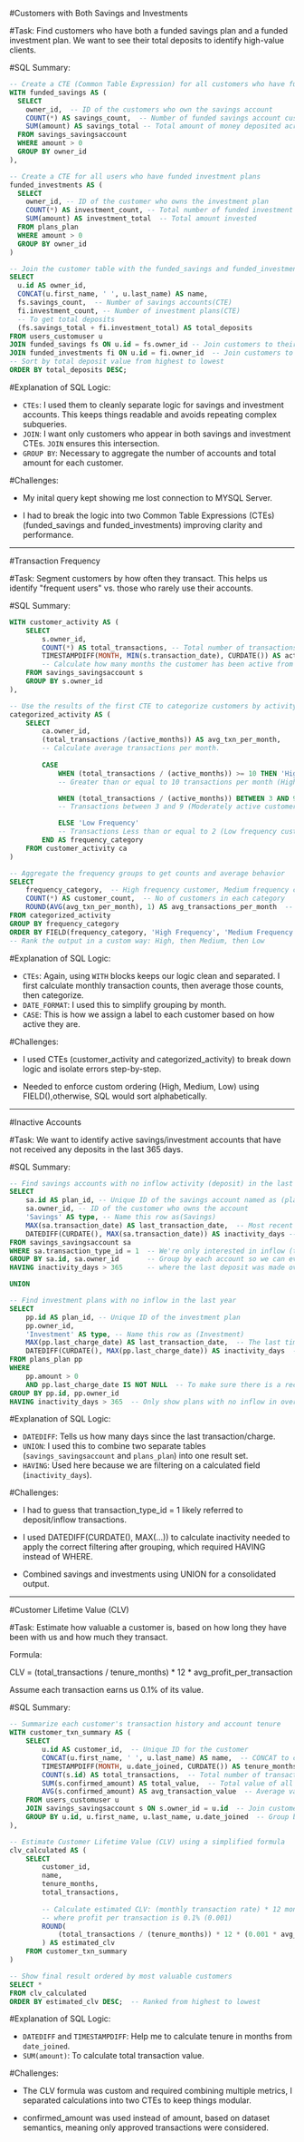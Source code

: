 
#Customers with Both Savings and Investments

#Task: Find customers who have both a funded savings plan and a funded investment plan. We want to see their total deposits to identify high-value clients.

#SQL Summary:

```sql
-- Create a CTE (Common Table Expression) for all customers who have funded savings accounts
WITH funded_savings AS (
  SELECT 
    owner_id,  -- ID of the customers who own the savings account                            
    COUNT(*) AS savings_count,  -- Number of funded savings account customers own          
    SUM(amount) AS savings_total -- Total amount of money deposited across those accounts     
  FROM savings_savingsaccount
  WHERE amount > 0                       
  GROUP BY owner_id                      
),

-- Create a CTE for all users who have funded investment plans
funded_investments AS (
  SELECT 
    owner_id, -- ID of the customer who owns the investment plan                             
    COUNT(*) AS investment_count, -- Total number of funded investment plans        
    SUM(amount) AS investment_total  -- Total amount invested     
  FROM plans_plan
  WHERE amount > 0                        
  GROUP BY owner_id
)

-- Join the customer table with the funded_savings and funded_investments CTEs
SELECT 
  u.id AS owner_id,                                  
  CONCAT(u.first_name, ' ', u.last_name) AS name,    
  fs.savings_count,  -- Number of savings accounts(CTE)                               
  fi.investment_count, -- Number of investment plans(CTE)  
  -- To get total deposits
  (fs.savings_total + fi.investment_total) AS total_deposits  
FROM users_customuser u
JOIN funded_savings fs ON u.id = fs.owner_id -- Join customers to their funded savings data     
JOIN funded_investments fi ON u.id = fi.owner_id  -- Join customers to their funded investment data 
-- Sort by total deposit value from highest to lowest
ORDER BY total_deposits DESC; 
```

#Explanation of SQL Logic:

- `CTEs`: I used them to cleanly separate logic for savings and investment accounts. This keeps things readable and avoids repeating complex subqueries.
- `JOIN`: I want only customers who appear in both savings and investment CTEs. `JOIN` ensures this intersection.
- `GROUP BY`: Necessary to aggregate the number of accounts and total amount for each customer.

#Challenges:
- My inital query kept showing me lost connection to MYSQL Server.

- I had to break the logic into two Common Table Expressions (CTEs) (funded_savings and funded_investments) improving clarity and performance.

---

#Transaction Frequency

#Task: Segment customers by how often they transact. This helps us identify "frequent users" vs. those who rarely use their accounts.

#SQL Summary:

```sql
WITH customer_activity AS (
    SELECT 
        s.owner_id,  
        COUNT(*) AS total_transactions, -- Total number of transactions made by the customer
        TIMESTAMPDIFF(MONTH, MIN(s.transaction_date), CURDATE()) AS active_months
        -- Calculate how many months the customer has been active from their first transaction till date 
    FROM savings_savingsaccount s
    GROUP BY s.owner_id  
),

-- Use the results of the first CTE to categorize customers by activity frequency
categorized_activity AS (
    SELECT 
        ca.owner_id,
        (total_transactions /(active_months)) AS avg_txn_per_month,
        -- Calculate average transactions per month.
      
        CASE
            WHEN (total_transactions / (active_months)) >= 10 THEN 'High Frequency'
            -- Greater than or equal to 10 transactions per month (High frequency customer)

            WHEN (total_transactions / (active_months)) BETWEEN 3 AND 9 THEN 'Medium Frequency'
            -- Transactions between 3 and 9 (Moderately active customer)

            ELSE 'Low Frequency'
            -- Transactions Less than or equal to 2 (Low frequency customer)
        END AS frequency_category
    FROM customer_activity ca
)

-- Aggregate the frequency groups to get counts and average behavior
SELECT 
    frequency_category,  -- High frequency customer, Medium frequency customer, Low frequency customer
    COUNT(*) AS customer_count,  -- No of customers in each category
    ROUND(AVG(avg_txn_per_month), 1) AS avg_transactions_per_month  -- Average of average monthly transactions
FROM categorized_activity
GROUP BY frequency_category
ORDER BY FIELD(frequency_category, 'High Frequency', 'Medium Frequency', 'Low Frequency');
-- Rank the output in a custom way: High, then Medium, then Low
```

#Explanation of SQL Logic:

- `CTEs`: Again, using `WITH` blocks keeps our logic clean and separated. I first calculate monthly transaction counts, then average those counts, then categorize.
- `DATE_FORMAT`: I used this to simplify grouping by month.
- `CASE`: This is how we assign a label to each customer based on how active they are.

#Challenges:
- I used CTEs (customer_activity and categorized_activity) to break down logic and isolate errors step-by-step.

- Needed to enforce custom ordering (High, Medium, Low) using FIELD(),otherwise, SQL would sort alphabetically.
---

#Inactive Accounts

#Task: We want to identify active savings/investment accounts that have not received any deposits in the last 365 days.

#SQL Summary:

```sql
-- Find savings accounts with no inflow activity (deposit) in the last year
SELECT 
    sa.id AS plan_id, -- Unique ID of the savings account named as (plan_id)
    sa.owner_id, -- ID of the customer who owns the account
    'Savings' AS type, -- Name this row as(Savings)
    MAX(sa.transaction_date) AS last_transaction_date,  -- Most recent deposit that was made into this savings account
    DATEDIFF(CURDATE(), MAX(sa.transaction_date)) AS inactivity_days -- Calculate the number of days since the last deposit was made
FROM savings_savingsaccount sa
WHERE sa.transaction_type_id = 1  -- We're only interested in inflow (type_id = 1, typically means 'deposit')
GROUP BY sa.id, sa.owner_id       -- Group by each account so we can evaluate the last inflow separately
HAVING inactivity_days > 365      -- where the last deposit was made over a year ago

UNION

-- Find investment plans with no inflow in the last year
SELECT 
    pp.id AS plan_id, -- Unique ID of the investment plan
    pp.owner_id,                                 
    'Investment' AS type, -- Name this row as (Investment)
    MAX(pp.last_charge_date) AS last_transaction_date,  -- The last time a payment was made
    DATEDIFF(CURDATE(), MAX(pp.last_charge_date)) AS inactivity_days  -- Calculate how many days since the investment plan was last charged
FROM plans_plan pp
WHERE 
    pp.amount > 0                                
    AND pp.last_charge_date IS NOT NULL  -- To make sure there is a recorded charge date
GROUP BY pp.id, pp.owner_id
HAVING inactivity_days > 365  -- Only show plans with no inflow in over a year
```

#Explanation of SQL Logic:

- `DATEDIFF`: Tells us how many days since the last transaction/charge.
- `UNION`: I used this to combine two separate tables (`savings_savingsaccount` and `plans_plan`) into one result set.
- `HAVING`: Used here because we are filtering on a calculated field (`inactivity_days`).

#Challenges:
- I had to guess that transaction_type_id = 1 likely referred to deposit/inflow transactions.

- I used DATEDIFF(CURDATE(), MAX(...)) to calculate inactivity needed to apply the correct filtering after grouping, which required HAVING instead of WHERE.

- Combined savings and investments using UNION for a consolidated output.

---

#Customer Lifetime Value (CLV)

#Task: Estimate how valuable a customer is, based on how long they have been with us and how much they transact.

Formula:

CLV = (total_transactions / tenure_months) * 12 * avg_profit_per_transaction

Assume each transaction earns us 0.1% of its value.

#SQL Summary:

```sql
-- Summarize each customer's transaction history and account tenure
WITH customer_txn_summary AS (
    SELECT 
        u.id AS customer_id,  -- Unique ID for the customer
        CONCAT(u.first_name, ' ', u.last_name) AS name,  -- CONCAT to combine the customers first name and last name
        TIMESTAMPDIFF(MONTH, u.date_joined, CURDATE()) AS tenure_months,  -- Number of months since the customer signed up
        COUNT(s.id) AS total_transactions,  -- Total number of transactions linked to a customer
        SUM(s.confirmed_amount) AS total_value,  -- Total value of all confirmed transactions
        AVG(s.confirmed_amount) AS avg_transaction_value  -- Average value per transaction
    FROM users_customuser u
    JOIN savings_savingsaccount s ON s.owner_id = u.id  -- Join customers to their savings accounts
    GROUP BY u.id, u.first_name, u.last_name, u.date_joined  -- Group by customer so we can aggregate
),

-- Estimate Customer Lifetime Value (CLV) using a simplified formula
clv_calculated AS (
    SELECT 
        customer_id,
        name,
        tenure_months,
        total_transactions,
        
        -- Calculate estimated CLV: (monthly transaction rate) * 12 months * average profit per transaction
        -- where profit per transaction is 0.1% (0.001)
        ROUND(
            (total_transactions / (tenure_months)) * 12 * (0.001 * avg_transaction_value), 2
        ) AS estimated_clv
    FROM customer_txn_summary
)

-- Show final result ordered by most valuable customers
SELECT *
FROM clv_calculated
ORDER BY estimated_clv DESC;  -- Ranked from highest to lowest
```

#Explanation of SQL Logic:

- `DATEDIFF` and `TIMESTAMPDIFF`: Help me to calculate tenure in months from `date_joined`.
- `SUM(amount)`: To calculate total transaction value.

#Challenges:
- The CLV formula was custom and required combining multiple metrics, I separated calculations into two CTEs to keep things modular.

- confirmed_amount was used instead of amount, based on dataset semantics, meaning only approved transactions were considered.




